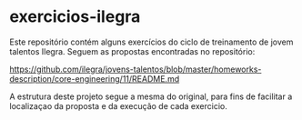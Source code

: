 # exercicios-ilegra

Este repositório contém alguns exercícios do ciclo de treinamento de jovem talentos Ilegra. Seguem as propostas encontradas no repositório:

https://github.com/ilegra/jovens-talentos/blob/master/homeworks-description/core-engineering/11/README.md

A estrutura deste projeto segue a mesma do original, para fins de facilitar a localizaçao da proposta e da execução de cada exercicio.

